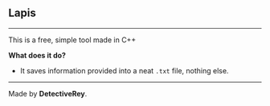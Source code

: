 ## Lapis
---
This is a free, simple tool made in C++

**What does it do?**
* It saves information provided into a neat `.txt` file, nothing else.
---
Made by **DetectiveRey**.
